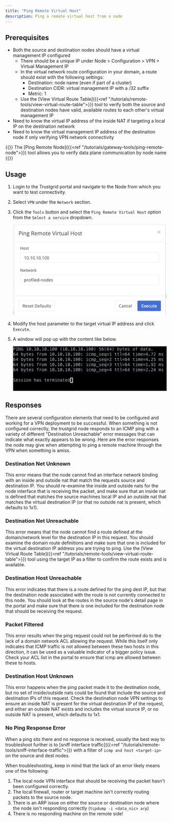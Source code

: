 ```yaml
---
title: "Ping Remote Virtual Host"
description: Ping a remote virtual host from a node
---
```


## Prerequisites

* Both the source and destination nodes should have a virtual management IP configured
	* There should be a unique IP under Node > Configuration > VPN  > Virtual Management IP
	* In the virtual network route configuration in your domain, a route should exist with the following settings:
		* Destination: node name (even if part of a cluster)
		* Destination CIDR: virtual management IP with a /32 suffix
		* Metric: 1
	* Use the [View Virtual Route Table]({{<ref "/tutorials/remote-tools/view-virtual-route-table">}}) tool to verify both the source and destination nodes have valid, available routes to each other's virtual management IP
* Need to know the virtual IP address of the inside NAT if targeting a local IP on the destination network
* Need to know the virtual management IP address of the destination node if only verifying VPN network connectivity

{{<alert color="info">}}
The [Ping Remote Node]({{<ref "/tutorials/gateway-tools/ping-remote-node">}}) tool allows you to verify data plane communication by node name
{{</alert>}}

## Usage

1. Login to the Trustgrid portal and navigate to the Node from which you want to test connectivity.
1. Select `VPN` under the `Network` section.
1. Click the `Tools` button and select the `Ping Remote Virtual Host` option from the `Select a service` dropdown.

	![Ping Remote Host Dialog](ping-remote-modal.png)

1. Modify the host parameter to the target virtual IP address and click `Execute`.

1. A window will pop up with the content like below.

	![Ping Output](ping-output.png)

## Responses

There are several configuration elements that need to be configured and working for a VPN deployment to be successful.  When something is not configured correctly, the trustgrid node responds to an ICMP ping with a variety of different "Destination Unreachable" error messages that can indicate what exactly appears to be wrong.  Here are the error responses the node may give when attempting to ping a remote machine through the VPN when something is amiss.

### Destination Net Unknown

This error means that the node cannot find an interface network binding with an inside and outside nat that match the requests source and destination IP.  You should re-examine the inside and outside nats for the node interface that is receiving the packet, and make sure that an inside nat is defined that matches the source machines local IP and an outside nat that matches the virtual destination IP (or that no outside nat is present, which defaults to 1x1).

### Destination Net Unreachable

This error means that the node cannot find a route defined at the domain/network level for the destination IP in this request.  You should examine the domain route definitions and make sure that one is included for the virtual destination IP address you are trying to ping.  Use the [View Virtual Route Table]({{<ref "/tutorials/remote-tools/view-virtual-route-table">}}) tool using the target IP as a filter to confirm the route exists and is available.

### Destination Host Unreachable

This error indicates that there is a route defined for the ping dest IP, but that the destination node associated with the route is not currently connected to this node.  You should look at the routes in the source node's detail page in the portal and make sure that there is one included for the destination node that should be receiving the request.

### Packet Filtered

This error results when the ping request could not be performed do to the lack of a domain network ACL allowing the request.  While this itself only indicates that ICMP traffic is not allowed between these two hosts in this direction, it can be used as a valuable indicator of a bigger policy issue.  Check your ACL list in the portal to ensure that icmp are allowed between these to hosts.

### Destination Host Unknown

This error happens when the ping packet made it to the destination node, but no set of inside/outside nats could be found that include the source and destination IPs of this request.  Check the destination node VPN settings to ensure an inside NAT is present for the virtual destination IP of the request, and either an outside NAT exists and includes the virtual source IP, or no outside NAT is present, which defaults to 1x1.

### No Ping Response Error

When a ping sits there and no response is received, usually the best way to troubleshoot further is to [sniff interface traffic]({{<ref "/tutorials/remote-tools/sniff-interface-traffic">}}) with a filter of `icmp and host <target-ip>` on the source and dest nodes.

When troubleshooting, keep in mind that the lack of an error likely means one of the following:

1. The local node VPN interface that should be receiving the packet hasn't been configured correctly.
1. The local firewall, router or target machine isn't correctly routing packets to the source node.
1. There is an ARP issue on either the source or destination node where the node isn't responding correctly (`tcpdump -i <data_nic> arp`)
1. There is no responding machine on the remote side!

